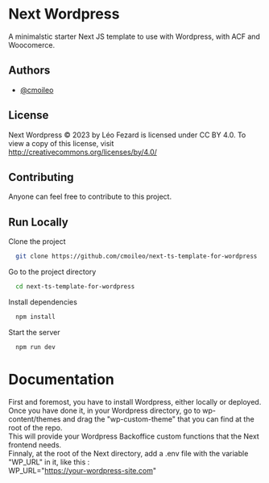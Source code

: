 # Next Wordpress

A minimalstic starter Next JS template to use with Wordpress, with ACF and Woocomerce.

## Authors

- [@cmoileo](https://www.github.com/cmoileo)

## License

Next Wordpress © 2023 by Léo Fezard is licensed under CC BY 4.0. To view a copy of this license, visit http://creativecommons.org/licenses/by/4.0/

## Contributing

Anyone can feel free to contribute to this project.

## Run Locally

Clone the project

```bash
  git clone https://github.com/cmoileo/next-ts-template-for-wordpress
```

Go to the project directory

```bash
  cd next-ts-template-for-wordpress
```

Install dependencies

```bash
  npm install
```

Start the server

```bash
  npm run dev
```

# Documentation

First and foremost, you have to install Wordpress, either locally or deployed.\
Once you have done it, in your Wordpress directory, go to wp-content/themes and drag the "wp-custom-theme" that you can find at the root of the repo.\
This will provide your Wordpress Backoffice custom functions that the Next frontend needs.\
Finnaly, at the root of the Next directory, add a .env file with the variable "WP_URL" in it, like this : \
WP_URL="https://your-wordpress-site.com"
